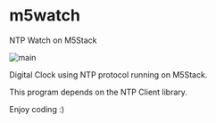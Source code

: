 # m5watch
NTP Watch on M5Stack

![main](https://user-images.githubusercontent.com/36701417/70055406-d106ca80-161c-11ea-8253-42a26e78c976.png)

Digital Clock using NTP protocol running on M5Stack.

This program depends on the NTP Client library.

Enjoy coding :)
